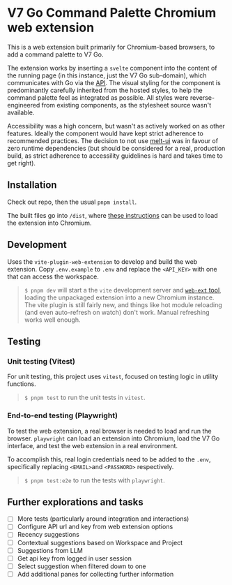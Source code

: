 # V7 Go Command Palette Chromium web extension

This is a web extension built primarily for Chromium-based browsers, to add a command palette to V7 Go.

The extension works by inserting a `svelte` component into the content of the running page (in this instance, just the V7 Go sub-domain), which communicates with Go via the [API](https://docs.go.v7labs.com). The visual styling for the component is predominantly carefully inherited from the hosted styles, to help the command palette feel as integrated as possible. All styles were reverse-engineered from existing components, as the stylesheet source wasn't available.

Accessibility was a high concern, but wasn't as actively worked on as other features. Ideally the component would have kept strict adherence to recommended practices. The decision to not use [melt-ui](https://melt-ui.com/) was in favour of zero runtime dependencies (but should be considered for a real, production build, as strict adherence to accessility guidelines is hard and takes time to get right).

## Installation

Check out repo, then the usual `pnpm install`.

The built files go into `/dist`, where [these instructions](https://developer.chrome.com/docs/extensions/get-started/tutorial/hello-world#load-unpacked) can be used to load the extension into Chromium.

## Development

Uses the `vite-plugin-web-extension` to develop and build the web extension. Copy `.env.example` to `.env` and replace the `<API_KEY>` with one that can access the workspace.

> `$ pnpm dev` will start a the `vite` development server and [`web-ext` tool](https://github.com/mozilla/web-ext), loading the unpackaged extension into a new Chromium instance. The vite plugin is still fairly new, and things like hot module reloading (and even auto-refresh on watch) don't work. Manual refreshing works well enough.

## Testing

### Unit testing (Vitest)

For unit testing, this project uses `vitest`, focused on testing logic in utility functions.

> `$ pnpm test` to run the unit tests in `vitest`.

### End-to-end testing (Playwright)

To test the web extension, a real browser is needed to load and run the browser. `playwright` can load an extension into Chromium, load the V7 Go interface, and test the web extension in a real environment.

To accomplish this, real login credentials need to be added to the `.env`, specifically replacing `<EMAIL>`and `<PASSWORD>` respectively.

> `$ pnpm test:e2e` to run the tests with `playwright`.

## Further explorations and tasks

- [ ] More tests (particularly around integration and interactions)
- [ ] Configure API url and key from web extension options
- [ ] Recency suggestions
- [ ] Contextual suggestions based on Workspace and Project
- [ ] Suggestions from LLM
- [ ] Get api key from logged in user session
- [ ] Select suggestion when filtered down to one
- [ ] Add additional panes for collecting further information
